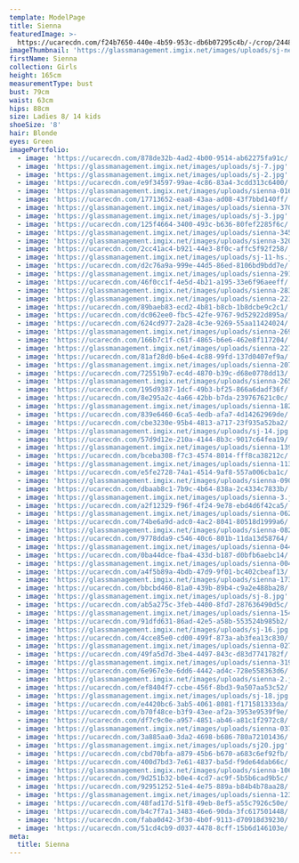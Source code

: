 ```yaml
---
template: ModelPage
title: Sienna
featuredImage: >-
  https://ucarecdn.com/f24b7650-440e-4b59-953c-db6b07295c4b/-/crop/2448x783/0,294/-/preview/
imageThumbnail: 'https://glassmanagement.imgix.net/images/uploads/sj-new-hs.jpg'
firstName: Sienna
collection: Girls
height: 165cm
measurementType: bust
bust: 79cm
waist: 63cm
hips: 88cm
size: Ladies 8/ 14 kids
shoeSize: '8'
hair: Blonde
eyes: Green
imagePortfolio:
  - image: 'https://ucarecdn.com/878de32b-4ad2-4b00-9514-ab62275fa91c/'
  - image: 'https://glassmanagement.imgix.net/images/uploads/sj-7.jpg'
  - image: 'https://glassmanagement.imgix.net/images/uploads/sj-2.jpg'
  - image: 'https://ucarecdn.com/e9f34597-99ae-4c86-83a4-3cdd313c6400/'
  - image: 'https://glassmanagement.imgix.net/images/uploads/sienna-016_preview.jpg'
  - image: 'https://ucarecdn.com/17713652-eaa8-43aa-ad08-43f7bbd140ff/'
  - image: 'https://glassmanagement.imgix.net/images/uploads/sienna-370_preview.jpg'
  - image: 'https://glassmanagement.imgix.net/images/uploads/sj-3.jpg'
  - image: 'https://ucarecdn.com/125f4664-3400-493c-b636-80fef2285f6c/'
  - image: 'https://glassmanagement.imgix.net/images/uploads/sienna-345_preview.jpg'
  - image: 'https://glassmanagement.imgix.net/images/uploads/sienna-320_preview.jpg'
  - image: 'https://ucarecdn.com/2cc41ac4-b921-44e3-8f0c-affc5f92f258/'
  - image: 'https://glassmanagement.imgix.net/images/uploads/sj-11-hs.jpg'
  - image: 'https://ucarecdn.com/d2c76a9a-999e-44d5-86ed-8106bd9bdd7e/'
  - image: 'https://glassmanagement.imgix.net/images/uploads/sienna-291_preview.jpg'
  - image: 'https://ucarecdn.com/46f0cc1f-4e5d-4b21-a195-33e6f96aeeff/'
  - image: 'https://glassmanagement.imgix.net/images/uploads/sienna-283_preview.jpg'
  - image: 'https://glassmanagement.imgix.net/images/uploads/sienna-221_preview.jpg'
  - image: 'https://ucarecdn.com/89baeb83-ecd2-4b81-b8cb-1b8dcbe9c2c1/'
  - image: 'https://ucarecdn.com/dc062ee0-fbc5-42fe-9767-9d52922d895a/'
  - image: 'https://ucarecdn.com/624cd977-2a28-4c3e-9269-55aa11424024/'
  - image: 'https://glassmanagement.imgix.net/images/uploads/sienna-269_preview.jpg'
  - image: 'https://ucarecdn.com/166b7c1f-c61f-4865-b6e6-462e8f117204/'
  - image: 'https://glassmanagement.imgix.net/images/uploads/sienna-227_preview.jpg'
  - image: 'https://ucarecdn.com/81af28d0-b6e4-4c88-99fd-137d0407ef9a/'
  - image: 'https://glassmanagement.imgix.net/images/uploads/sienna-207_preview.jpg'
  - image: 'https://ucarecdn.com/725519b7-ec4d-4870-b39c-d68e0778dd13/'
  - image: 'https://glassmanagement.imgix.net/images/uploads/sienna-265_preview.jpg'
  - image: 'https://ucarecdn.com/195d9387-1dcf-49b3-bf25-866a6dadf36f/'
  - image: 'https://ucarecdn.com/8e295a2c-4a66-42bb-b7da-239767621c0c/'
  - image: 'https://glassmanagement.imgix.net/images/uploads/sienna-182_preview.jpg'
  - image: 'https://ucarecdn.com/839e6460-6ca5-4edb-afa7-4d14262969de/'
  - image: 'https://ucarecdn.com/cbe3230e-95b4-4813-a717-23f935a52ba2/'
  - image: 'https://glassmanagement.imgix.net/images/uploads/sj-14.jpg'
  - image: 'https://ucarecdn.com/57d9d12e-210a-4144-8b3c-9017c64fea19/'
  - image: 'https://glassmanagement.imgix.net/images/uploads/sienna-139_preview.jpg'
  - image: 'https://ucarecdn.com/bceba308-f7c3-4574-8014-fff8ca38212c/'
  - image: 'https://glassmanagement.imgix.net/images/uploads/sienna-113_preview.jpg'
  - image: 'https://ucarecdn.com/e5fe2728-74a1-4514-9af8-557a006cba1c/'
  - image: 'https://glassmanagement.imgix.net/images/uploads/sienna-090_preview.jpg'
  - image: 'https://ucarecdn.com/dbaab8c1-7b9c-4b64-838a-2c4334c7833b/'
  - image: 'https://glassmanagement.imgix.net/images/uploads/sienna-3.jpg'
  - image: 'https://ucarecdn.com/a2f12329-f96f-4f24-9e78-ebd4d6f42ca5/'
  - image: 'https://glassmanagement.imgix.net/images/uploads/sienna-062_preview.jpg'
  - image: 'https://ucarecdn.com/74be6a9d-adc0-4ac2-8041-80518d1999a6/'
  - image: 'https://glassmanagement.imgix.net/images/uploads/sienna-082_preview.jpg'
  - image: 'https://ucarecdn.com/9778dda9-c546-40c6-801b-11da13d58764/'
  - image: 'https://glassmanagement.imgix.net/images/uploads/sienna-044_preview.jpg'
  - image: 'https://ucarecdn.com/0ba44dce-fba4-433d-b187-d0bfb6aebc14/'
  - image: 'https://glassmanagement.imgix.net/images/uploads/sienna-004_preview.jpg'
  - image: 'https://ucarecdn.com/a4f5b89a-4bdb-47d9-9f01-bc402cbeaf13/'
  - image: 'https://glassmanagement.imgix.net/images/uploads/sienna-173_preview.jpg'
  - image: 'https://ucarecdn.com/bbcbd460-81a0-439b-89b4-c9a2e488ba28/'
  - image: 'https://glassmanagement.imgix.net/images/uploads/sj-8.jpg'
  - image: 'https://ucarecdn.com/ab5a275c-3feb-4400-8fd7-287636490d5c/'
  - image: 'https://glassmanagement.imgix.net/images/uploads/sienna-154_preview.jpg'
  - image: 'https://ucarecdn.com/91dfd631-86ad-42e5-a58b-553524b985b2/'
  - image: 'https://glassmanagement.imgix.net/images/uploads/sj-16.jpg'
  - image: 'https://ucarecdn.com/4cce85e0-cd00-499f-873a-ab3fea13c830/'
  - image: 'https://glassmanagement.imgix.net/images/uploads/sienna-027_preview.jpg'
  - image: 'https://ucarecdn.com/49fa5d7d-3be4-4497-843c-d83d7741782f/'
  - image: 'https://glassmanagement.imgix.net/images/uploads/sienna-319_preview.jpg'
  - image: 'https://ucarecdn.com/6e967e3e-6dd6-4442-ad4c-728e558363d6/'
  - image: 'https://glassmanagement.imgix.net/images/uploads/sienna-2.jpg'
  - image: 'https://ucarecdn.com/ef8404f7-ccbe-456f-8bd3-9a507aa53c52/'
  - image: 'https://glassmanagement.imgix.net/images/uploads/sj-18.jpg'
  - image: 'https://ucarecdn.com/e4420bc6-3ab5-4061-8081-f171581333da/'
  - image: 'https://ucarecdn.com/b70f48ce-b3f9-43ee-af2a-3953e9539f9e/'
  - image: 'https://ucarecdn.com/df7c9c0e-a957-4851-ab46-a81c1f2972c8/'
  - image: 'https://glassmanagement.imgix.net/images/uploads/sienna-037_preview.jpg'
  - image: 'https://ucarecdn.com/3a885aa0-3da2-4698-b686-780a72101436/'
  - image: 'https://glassmanagement.imgix.net/images/uploads/sj20.jpg'
  - image: 'https://ucarecdn.com/cbd70bfa-a879-45b6-b670-a683c6ef92fb/'
  - image: 'https://ucarecdn.com/400d7bd3-7e61-4837-ba5d-f9de64dab66c/'
  - image: 'https://glassmanagement.imgix.net/images/uploads/sienna-106_preview.jpg'
  - image: 'https://ucarecdn.com/9d251b32-b0e4-4cd7-ac9f-5b5b6cad9b5c/'
  - image: 'https://ucarecdn.com/92951252-51e4-4e75-889a-b84b4b78aa28/'
  - image: 'https://glassmanagement.imgix.net/images/uploads/sienna-123_preview.jpg'
  - image: 'https://ucarecdn.com/48fad17d-51f8-49eb-8ef5-a55c7926c50e/'
  - image: 'https://ucarecdn.com/b4c7f7a1-3483-46e6-90da-3fc617501448/'
  - image: 'https://ucarecdn.com/faba0d42-3f30-4b0f-9113-d70918d39230/'
  - image: 'https://ucarecdn.com/51cd4cb9-d037-4478-8cff-15b6d146103e/'
meta:
  title: Sienna
---
```


